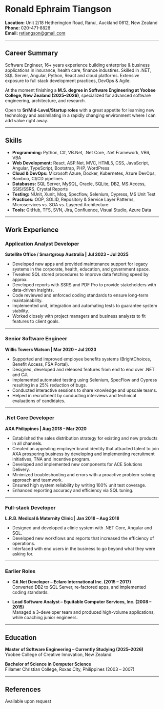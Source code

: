 # Ronald Ephraim Tiangson

**Location:** Unit 2/18 Hetherington Road, Ranui, Auckland 0612, New Zealand  
**Phone:** 020-471-8828  
**Email:** [retiangson@gmail.com](mailto:retiangson@gmail.com)

---

## Career Summary
Software Engineer, 16+ years experience building enterprise & business applications in insurance, health care, finance industires. Skilled in .NET, SQL Server, Angular, Python, React and cloud platforms. Extensive exposure to full stack development practices, DevOps & Agile.  

At the moment finishing a **M.S. degree in Software Engineering at Yoobee College, New Zealand (2025–2026)**, specialized for advanced software engineering, architecture, and research.  

Open to **Sr/Mid-Level/Startup roles** with a great appetite for learning new technology and assimilating in a rapidly changing environment where I can add value right away.  

---

## Skills

- **Programming:** Python, C#, VB.Net, .Net Core, .Net Framework, VB6, VBA  
- **Web Development:** React, ASP.Net, MVC, HTML5, CSS, JavaScript, Angular, TypeScript, Bootstrap, PHP, WordPress  
- **Cloud & DevOps:** Microsoft Azure, Docker, Kubernetes, Azure DevOps, Bamboo, CI/CD pipelines  
- **Databases:** SQL Server, MySQL, Oracle, SQLite, DB2, MS Access, SSIS/SSRS, Crystal Reports  
- **Testing:** NUnit, Xunit, Moq, Specflow, Selenium, Cypress, MS Unit Test  
- **Practices:** OOP, SOLID, Repository & Service Layer Patterns, Microservices vs. SOA vs. Layered Architecture  
- **Tools:** GitHub, TFS, SVN, Jira, Confluence, Visual Studio, Azure Data  

---

## Work Experience

### Application Analyst Developer  
**Satellite Office / Smartgroup Australia | Jul 2023 – Jul 2025**  
- Developed new apps and provided maintenance support for legacy systems in the corporate, health, education, and government space.  
- Tweaked SQL stored procedures to improve data fetching speed by approx.  
- Developed reports with SSRS and PDF Pro to provide stakeholders with data-driven insights.  
- Code reviewed and enforced coding standards to ensure long-term maintainability.  
- Implemented unit, integration and automating tests to guarantee system stability.  
- Worked closely with project managers and business analysts to fit features to client goals.  

---

### Senior Software Engineer  
**Willis Towers Watson | Mar 2020 – Jul 2023**  
- Supported and improved employee benefits systems (BrightChoices, Benefit Access, FSA Portal).  
- Designed, developed and released features from end to end over .NET and C#.  
- Implemented automated testing using Selenium, SpecFlow and Cypress resulting in a 25% reduction of bugs.  
- Conducted interactive sessions to share knowledge and upscale teams.  
- Helped in recruitment by conducting interviews and technical evaluations of candidates.  

---

### .Net Core Developer  
**AXA Philippines | Aug 2018 – Mar 2020**  
- Established the sales distribution strategy for existing and new products in all channels.  
- Created an appealing employer brand identity that attracted talent to join AXA prospering business by developing and implementing recruitment initiatives, TNA and incentive program.  
- Developed and implemented new components for ACE Solutions Delivery.  
- Minimized troubleshooting and errors with a proactive problem-solving approach and teamwork.  
- Ensured high system reliability by writing 100% unit test coverage.  
- Enhanced reporting accuracy and efficiency via SQL tuning.  

---

### Full-stack Developer  
**L.R.B. Medical & Maternity Clinic | Jan 2018 – Aug 2018**  
- Designed and developed a clinic system with .NET Core, Angular and SQL.  
- Developed new workflows and reports that increased the efficiency of operations.  
- Interfaced with end users in the business to go beyond what they were asking for.  

---

### Earlier Roles
- **C#.Net Developer – Eclaro International Inc. (2015 – 2017)**  
  Converted DB2 to SQL Server, re-factored apps, and implemented coding standards.  

- **Lead Software Analyst – Equitable Computer Services, Inc. (2008 – 2015)**  
  Managed a 3-developer team and produced high-volume applications, while coaching junior engineers.  

---

## Education

**Master of Software Engineering – Currently Studying (2025–2026)**  
Yoobee College of Creative Innovation, New Zealand  

**Bachelor of Science in Computer Science**  
Fillamer Christian College, Roxas City, Philippines (2003 – 2007)  

---

## References
Available upon request
